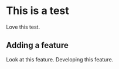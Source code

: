 # This is a test

Love this test.

## Adding a feature
Look at this feature.
Developing this feature. 